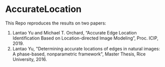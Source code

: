# AccurateLocation
This Repo reproduces the results on two papers:
1. Lantao Yu and Michael T. Orchard, “Accurate Edge Location Identification Based on Location-directed Image Modeling”, Proc. ICIP, 2019.
2. Lantao Yu, "Determining accurate locations of edges in natural images: A phase-based, nonparametric framework", Master Thesis, Rice University, 2016.

